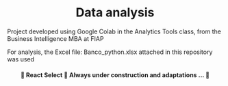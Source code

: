 <h1 align = "center"> Data analysis </h1>

Project developed using Google Colab in the Analytics Tools class, from the Business Intelligence MBA at FIAP

For analysis, the Excel file: Banco_python.xlsx attached in this repository was used


<h4 align = "center">
🚧 React Select 🚀 Always under construction and adaptations ... 🚧
</h4>
